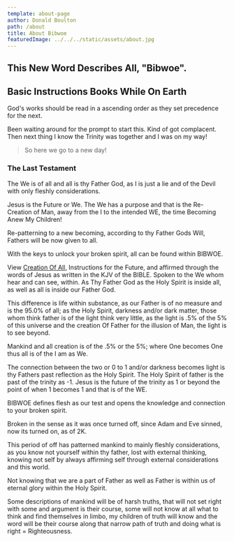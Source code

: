 ```yaml
---
template: about-page
author: Donald Boulton
path: /about
title: About Bibwoe
featuredImage: ../../../static/assets/about.jpg
---
```


## This New Word Describes All, "Bibwoe".

## Basic Instructions Books While On Earth

God's works should be read in a ascending order as they set precedence for the next.

Been waiting around for the prompt to start this. Kind of got complacent. Then next thing I know the Trinity was together and I was on my way!

> So here we go to a new day!

### The Last Testament

The We is of all and all is thy Father God, as I is just a lie and of the Devil with only fleshly considerations.

Jesus is the Future or We. The We has a purpose and that is the Re-Creation of Man, away from the I to the intended WE, the time Becoming Anew My Children!

Re-patterning to a new becoming, according to thy Father Gods Will, Fathers will be now given to all.

With the keys to unlock your broken spirit, all can be found within BIBWOE.

View [Creation Of All](https://bibwoe.com/posts/creation-of-all), Instructions for the Future, and affirmed through the words of Jesus as written in the KJV of the BIBLE. Spoken to the We whom hear and can see, within. As Thy Father God as the Holy Spirit is inside all, as well as all is inside our Father God.

This difference is life within substance, as our Father is of no measure and is the 95.0% of all; as the Holy Spirit, darkness and/or dark matter, those whom think father is of the light think very little, as the light is .5% of the 5% of this universe and the creation Of Father for the illusion of Man, the light is to see beyond.

Mankind and all creation is of the .5% or the 5%; where One becomes One thus all is of the I am as We.

The connection between the two or 0 to 1 and/or darkness becomes light is thy Fathers past reflection as the Holy Spirit. The Holy Spirit of father is the past of the trinity as -1. Jesus is the future of the trinity as 1 or beyond the point of when 1 becomes 1 and that is of the WE.

BIBWOE defines flesh as our test and opens the knowledge and connection to your broken spirit.

Broken in the sense as it was once turned off, since Adam and Eve sinned, now its turned on, as of 2K.

This period of off has patterned mankind to mainly fleshly considerations, as you know not yourself within thy father, lost with external thinking, knowing not self by always affirming self through external considerations and this world.

Not knowing that we are a part of Father as well as Father is within us of eternal glory within the Holy Spirit.

Some descriptions of mankind will be of harsh truths, that will not set right with some and argument is their course, some will not know at all what to think and find themselves in limbo, my children of truth will know and the word will be their course along that narrow path of truth and doing what is right = Righteousness.
